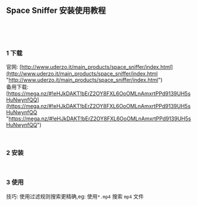 ## Space Sniffer 安装使用教程  

​    

​    

### 1 下载  

官网: [http://www.uderzo.it/main_products/space_sniffer/index.html](http://www.uderzo.it/main_products/space_sniffer/index.html "http://www.uderzo.it/main_products/space_sniffer/index.html")  
备用下载: [https://mega.nz/#!eHJkDAKT!bErZ2OY8FXL6OoOMLnAmxrtPPd9139UH5sHuNwynfQQ](https://mega.nz/#!eHJkDAKT!bErZ2OY8FXL6OoOMLnAmxrtPPd9139UH5sHuNwynfQQ "https://mega.nz/#!eHJkDAKT!bErZ2OY8FXL6OoOMLnAmxrtPPd9139UH5sHuNwynfQQ")  

​         

### 2 安装    

​    

### 3 使用  

技巧: 使用过滤规则搜索更精确,eg: 使用`*.mp4` 搜索 `mp4` 文件  





